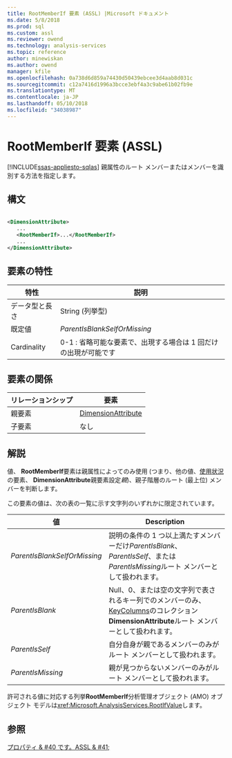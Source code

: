 ```yaml
---
title: RootMemberIf 要素 (ASSL) |Microsoft ドキュメント
ms.date: 5/8/2018
ms.prod: sql
ms.custom: assl
ms.reviewer: owend
ms.technology: analysis-services
ms.topic: reference
author: minewiskan
ms.author: owend
manager: kfile
ms.openlocfilehash: 0a738d6d859a74430d50439ebcee3d4aab8d031c
ms.sourcegitcommit: c12a7416d1996a3bcce3ebf4a3c9abe61b02fb9e
ms.translationtype: MT
ms.contentlocale: ja-JP
ms.lasthandoff: 05/10/2018
ms.locfileid: "34038987"
---
```

# <a name="rootmemberif-element-assl"></a>RootMemberIf 要素 (ASSL)
[!INCLUDE[ssas-appliesto-sqlas](../../../includes/ssas-appliesto-sqlas.md)]
  親属性のルート メンバーまたはメンバーを識別する方法を指定します。  
  
## <a name="syntax"></a>構文  
  
```xml  
  
<DimensionAttribute>  
   ...  
   <RootMemberIf>...</RootMemberIf>  
   ...  
</DimensionAttribute>  
```  
  
## <a name="element-characteristics"></a>要素の特性  
  
|特性|説明|  
|--------------------|-----------------|  
|データ型と長さ|String (列挙型)|  
|既定値|*ParentIsBlankSelfOrMissing*|  
|Cardinality|0-1 : 省略可能な要素で、出現する場合は 1 回だけの出現が可能です|  
  
## <a name="element-relationships"></a>要素の関係  
  
|リレーションシップ|要素|  
|------------------|-------------|  
|親要素|[DimensionAttribute](../../../analysis-services/scripting/data-type/dimensionattribute-data-type-assl.md)|  
|子要素|なし|  
  
## <a name="remarks"></a>解説  
 値、 **RootMemberIf**要素は親属性によってのみ使用 (つまり、他の値、[使用状況](../../../analysis-services/scripting/properties/usage-element-dimensionattribute-assl.md)の要素、 **DimensionAttribute**親要素設定*親*)、親子階層のルート (最上位) メンバーを判断します。  
  
 この要素の値は、次の表の一覧に示す文字列のいずれかに限定されています。  
  
|値|Description|  
|-----------|-----------------|  
|*ParentIsBlankSelfOrMissing*|説明の条件の 1 つ以上満たすメンバーだけ*ParentIsBlank*、 *ParentIsSelf*、または*ParentIsMissing*ルート メンバーとして扱われます。|  
|*ParentIsBlank*|Null、0、または空の文字列で表されるキー列でのメンバーのみ、 [KeyColumns](../../../analysis-services/scripting/collections/keycolumns-element-assl.md)のコレクション**DimensionAttribute**ルート メンバーとして扱われます。|  
|*ParentIsSelf*|自分自身が親であるメンバーのみがルート メンバーとして扱われます。|  
|*ParentIsMissing*|親が見つからないメンバーのみがルート メンバーとして扱われます。|  
  
 許可される値に対応する列挙**RootMemberIf**分析管理オブジェクト (AMO) オブジェクト モデルは<xref:Microsoft.AnalysisServices.RootIfValue>します。  
  
## <a name="see-also"></a>参照  
 [プロパティ & #40 です。ASSL & #41;](../../../analysis-services/scripting/properties/properties-assl.md)  
  
  
